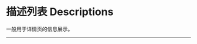 # 描述列表 Descriptions

一般用于详情页的信息展示。

---

<script setup>
import DescBasicUse from "./component/desc-basic-use.md"
import DescSingleCol from "./component/desc-single-col.md"
import DescLabelAlign from "./component/desc-label-align.md"
import DescBordered from "./component/desc-bordered.md"
import DescLayout from "./component/desc-layout.md"
import DescLayoutDemo from "./component/desc-layout-demo.md"
import DescApi from "./component/desc-api.md"
</script>

<desc-basic-use />
<desc-single-col />
<desc-label-align />
<desc-bordered />
<desc-layout />
<desc-layout-demo />
<desc-api />
